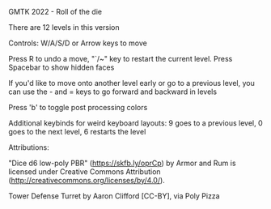 GMTK 2022 - Roll of the die

There are 12 levels in this version

Controls: W/A/S/D or Arrow keys to move

Press R to undo a move, "`/~" key to restart the current level. Press Spacebar to show hidden faces

If you'd like to move onto another level early or go to a previous level, you can use the - and = keys to go forward and backward in levels

Press 'b' to toggle post processing colors


Additional keybinds for weird keyboard layouts: 9 goes to a previous level, 0 goes to the next level, 6 restarts the level

Attributions:

"Dice d6 low-poly PBR" (https://skfb.ly/oprCp) by Armor and Rum is licensed under Creative Commons Attribution (http://creativecommons.org/licenses/by/4.0/).

Tower Defense Turret by Aaron Clifford [CC-BY], via Poly Pizza
